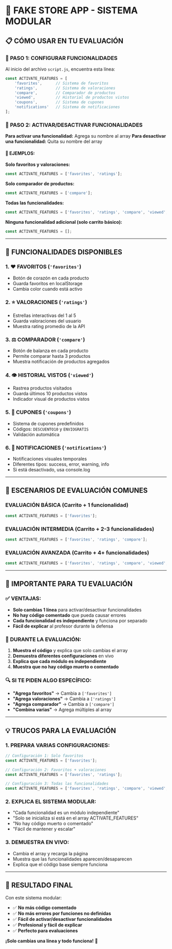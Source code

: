 # 🚀 FAKE STORE APP - SISTEMA MODULAR

## 📋 CÓMO USAR EN TU EVALUACIÓN

### 🎯 **PASO 1: CONFIGURAR FUNCIONALIDADES**
Al inicio del archivo `script.js`, encuentra esta línea:

```javascript
const ACTIVATE_FEATURES = [
    'favorites',      // Sistema de favoritos
    'ratings',        // Sistema de valoraciones
    'compare',        // Comparador de productos
    'viewed',         // Historial de productos vistos
    'coupons',        // Sistema de cupones
    'notifications'   // Sistema de notificaciones
];
```

### 🔧 **PASO 2: ACTIVAR/DESACTIVAR FUNCIONALIDADES**
**Para activar una funcionalidad:** Agrega su nombre al array
**Para desactivar una funcionalidad:** Quita su nombre del array

#### 📝 **EJEMPLOS:**

**Solo favoritos y valoraciones:**
```javascript
const ACTIVATE_FEATURES = ['favorites', 'ratings'];
```

**Solo comparador de productos:**
```javascript
const ACTIVATE_FEATURES = ['compare'];
```

**Todas las funcionalidades:**
```javascript
const ACTIVATE_FEATURES = ['favorites', 'ratings', 'compare', 'viewed', 'coupons', 'notifications'];
```

**Ninguna funcionalidad adicional (solo carrito básico):**
```javascript
const ACTIVATE_FEATURES = [];
```

---

## 🎁 **FUNCIONALIDADES DISPONIBLES**

### 1. **❤️ FAVORITOS** (`'favorites'`)
- Botón de corazón en cada producto
- Guarda favoritos en localStorage
- Cambia color cuando está activo

### 2. **⭐ VALORACIONES** (`'ratings'`)
- Estrellas interactivas del 1 al 5
- Guarda valoraciones del usuario
- Muestra rating promedio de la API

### 3. **⚖️ COMPARADOR** (`'compare'`)
- Botón de balanza en cada producto
- Permite comparar hasta 3 productos
- Muestra notificación de productos agregados

### 4. **👁️ HISTORIAL VISTOS** (`'viewed'`)
- Rastrea productos visitados
- Guarda últimos 10 productos vistos
- Indicador visual de productos vistos

### 5. **🎫 CUPONES** (`'coupons'`)
- Sistema de cupones predefinidos
- Códigos: `DESCUENTO10` y `ENVIOGRATIS`
- Validación automática

### 6. **🔔 NOTIFICACIONES** (`'notifications'`)
- Notificaciones visuales temporales
- Diferentes tipos: success, error, warning, info
- Si está desactivado, usa console.log

---

## 🎯 **ESCENARIOS DE EVALUACIÓN COMUNES**

### **EVALUACIÓN BÁSICA (Carrito + 1 funcionalidad)**
```javascript
const ACTIVATE_FEATURES = ['favorites'];
```

### **EVALUACIÓN INTERMEDIA (Carrito + 2-3 funcionalidades)**
```javascript
const ACTIVATE_FEATURES = ['favorites', 'ratings', 'compare'];
```

### **EVALUACIÓN AVANZADA (Carrito + 4+ funcionalidades)**
```javascript
const ACTIVATE_FEATURES = ['favorites', 'ratings', 'compare', 'viewed', 'coupons'];
```

---

## 🚨 **IMPORTANTE PARA TU EVALUACIÓN**

### ✅ **VENTAJAS:**
- **Solo cambias 1 línea** para activar/desactivar funcionalidades
- **No hay código comentado** que pueda causar errores
- **Cada funcionalidad es independiente** y funciona por separado
- **Fácil de explicar** al profesor durante la defensa

### 📝 **DURANTE LA EVALUACIÓN:**
1. **Muestra el código** y explica que solo cambias el array
2. **Demuestra diferentes configuraciones** en vivo
3. **Explica que cada módulo es independiente**
4. **Muestra que no hay código muerto o comentado**

### 🔍 **SI TE PIDEN ALGO ESPECÍFICO:**
- **"Agrega favoritos"** → Cambia a `['favorites']`
- **"Agrega valoraciones"** → Cambia a `['ratings']`
- **"Agrega comparador"** → Cambia a `['compare']`
- **"Combina varias"** → Agrega múltiples al array

---

## 💡 **TRUCOS PARA LA EVALUACIÓN**

### **1. PREPARA VARIAS CONFIGURACIONES:**
```javascript
// Configuración 1: Solo favoritos
const ACTIVATE_FEATURES = ['favorites'];

// Configuración 2: Favoritos + valoraciones
const ACTIVATE_FEATURES = ['favorites', 'ratings'];

// Configuración 3: Todas las funcionalidades
const ACTIVATE_FEATURES = ['favorites', 'ratings', 'compare', 'viewed', 'coupons', 'notifications'];
```

### **2. EXPLICA EL SISTEMA MODULAR:**
- "Cada funcionalidad es un módulo independiente"
- "Solo se inicializa si está en el array ACTIVATE_FEATURES"
- "No hay código muerto o comentado"
- "Fácil de mantener y escalar"

### **3. DEMUESTRA EN VIVO:**
- Cambia el array y recarga la página
- Muestra que las funcionalidades aparecen/desaparecen
- Explica que el código base siempre funciona

---

## 🎉 **RESULTADO FINAL**

Con este sistema modular:
- ✅ **No más código comentado**
- ✅ **No más errores por funciones no definidas**
- ✅ **Fácil de activar/desactivar funcionalidades**
- ✅ **Profesional y fácil de explicar**
- ✅ **Perfecto para evaluaciones**

**¡Solo cambias una línea y todo funciona!** 🚀
